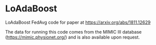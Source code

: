 # LoAdaBoost
LoAdaBoost FedAvg code for paper at https://arxiv.org/abs/1811.12629

The data for running this code comes from the MIMIC III database (https://mimic.physionet.org/) and is also available upon request.
